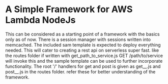 # A Simple Framework for AWS Lambda NodeJs 

This can be considered as a starting point of a framework with the basics only as of now. There is a session manager with sessions written into memcached. The included sam template is expected to deploy everything needed. This will cater to creating a rest api on serverless super fast. like the routes folder if written with get_path_to_service.js GET /path/to/service will invoke this and the sample template can be used to further incorporate functionality. The root '/' handlers for get and post is given as get__.js and post__.js in the routes folder. refer these for better understanding of the framework.

